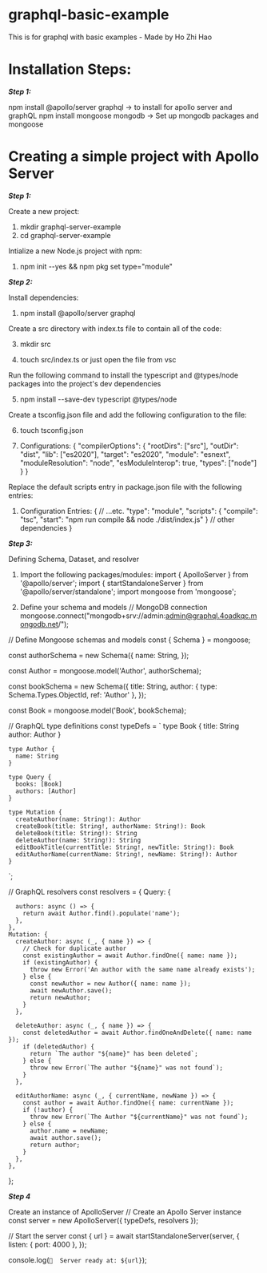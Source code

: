 # graphql-basic-example
This is for graphql with basic examples - Made by Ho Zhi Hao

# Installation Steps: 
***Step 1:***

npm install @apollo/server graphql -> to install for apollo server and graphQL
npm install mongoose mongodb -> Set up mongodb packages and mongoose

# Creating a simple project with Apollo Server
***Step 1:***

Create a new project: 
1. mkdir graphql-server-example
2. cd graphql-server-example

Intialize a new Node.js project with npm:
1. npm init --yes && npm pkg set type="module"

***Step 2:***

Install dependencies:

1. npm install @apollo/server graphql
   
Create a src directory with index.ts file to contain all of the code:

3. mkdir src

4. touch src/index.ts or just open the file from vsc
   
Run the following command to install the typescript and @types/node packages into the project's dev dependencies

5. npm install --save-dev typescript @types/node

Create a tsconfig.json file and add the following configuration to the file:

6. touch tsconfig.json

7. Configurations: 
  {
    "compilerOptions": {
      "rootDirs": ["src"],
      "outDir": "dist",
      "lib": ["es2020"],
      "target": "es2020",
      "module": "esnext",
      "moduleResolution": "node",
      "esModuleInterop": true,
      "types": ["node"]
    }
  }

Replace the default scripts entry in package.json file with the following entries:
1. Configuration Entries:
  {
    // ...etc.
    "type": "module",
    "scripts": {
      "compile": "tsc",
      "start": "npm run compile && node ./dist/index.js"
    }
    // other dependencies
  }

***Step 3:***
   
Defining Schema, Dataset, and resolver
1. Import the following packages/modules:
  import { ApolloServer } from '@apollo/server';
  import { startStandaloneServer } from '@apollo/server/standalone';
  import mongoose from 'mongoose';

3. Define your schema and models
  // MongoDB connection
  mongoose.connect("mongodb+srv://admin:admin@graphql.4oadkqc.mongodb.net/");
  
  // Define Mongoose schemas and models
  const { Schema } = mongoose;
  
  const authorSchema = new Schema({
    name: String,
  });
  
  const Author = mongoose.model('Author', authorSchema);
  
  const bookSchema = new Schema({
    title: String,
    author: { type: Schema.Types.ObjectId, ref: 'Author' },
  });
  
  const Book = mongoose.model('Book', bookSchema);
  
  // GraphQL type definitions
  const typeDefs = `
    type Book {
      title: String
      author: Author
    }
  
    type Author {
      name: String
    }
  
    type Query {
      books: [Book]
      authors: [Author]
    }
    
    type Mutation {
      createAuthor(name: String!): Author
      createBook(title: String!, authorName: String!): Book
      deleteBook(title: String!): String
      deleteAuthor(name: String!): String
      editBookTitle(currentTitle: String!, newTitle: String!): Book
      editAuthorName(currentName: String!, newName: String!): Author
    }
    
    
  `;
  
  // GraphQL resolvers
  const resolvers = {
    Query: {
      
      authors: async () => {
        return await Author.find().populate('name');
      },
    },
    Mutation: {
      createAuthor: async (_, { name }) => {
        // Check for duplicate author
        const existingAuthor = await Author.findOne({ name: name });
        if (existingAuthor) {
          throw new Error('An author with the same name already exists');
        } else {
          const newAuthor = new Author({ name: name });
          await newAuthor.save();
          return newAuthor;
        }
      },
      
      deleteAuthor: async (_, { name }) => {
        const deletedAuthor = await Author.findOneAndDelete({ name: name });
        if (deletedAuthor) {
          return `The author "${name}" has been deleted`;
        } else {
          throw new Error(`The author "${name}" was not found`);
        }
      },
      
      editAuthorName: async (_, { currentName, newName }) => {
        const author = await Author.findOne({ name: currentName });
        if (!author) {
          throw new Error(`The Author "${currentName}" was not found`);
        } else {
          author.name = newName;
          await author.save();
          return author;
        }
      },
    },
  };

***Step 4***

Create an instance of ApolloServer
// Create an Apollo Server instance
const server = new ApolloServer<any>({ typeDefs, resolvers });

// Start the server
const { url } = await startStandaloneServer(server, {
  listen: { port: 4000 },
});

console.log(`🚀  Server ready at: ${url}`);

